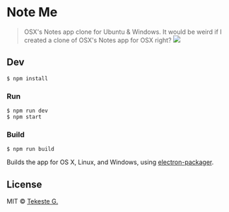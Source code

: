 # Note Me

> OSX's Notes app clone for Ubuntu & Windows. It would be weird if I created a clone of OSX's Notes app for OSX right?
![](https://raw.githubusercontent.com/iamtekeste/noteme/master/src/images/capture.gif)

## Dev

```
$ npm install
```

### Run

```
$ npm run dev
$ npm start
```

### Build

```
$ npm run build
```

Builds the app for OS X, Linux, and Windows, using [electron-packager](https://github.com/maxogden/electron-packager).


## License

MIT © [Tekeste G.](http://github.com/iamtekeste/noteme)
